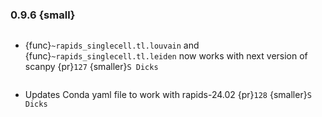 ### 0.9.6 {small}

```{rubric} Bug fixes
```
* {func}`~rapids_singlecell.tl.louvain` and {func}`~rapids_singlecell.tl.leiden` now works with next version of scanpy  {pr}`127` {smaller}`S Dicks`

```{rubric} Misc
```
* Updates Conda yaml file to work with rapids-24.02 {pr}`128` {smaller}`S Dicks`